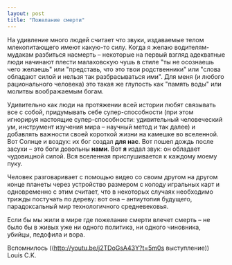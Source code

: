 ```yaml
---
layout: post
title: "Пожелание смерти"
---
```

На удивление много людей считает что звуки, издаваемые телом млекопитающего имеют какую-то силу. Когда я желаю водителям-мудакам разбиться насмерть – некоторые на первый взгляд адекватные люди начинают плести малаховскую чушь в стиле "ты не осознаешь чего желаешь" или "представь, что это твои родственники" или "слова обладают силой и нельзя так разбрасываться ими". Для меня (и любого рационального человека) это такая же глупость как "память воды" или молитвы воображаемым богам.

Удивительно как люди на протяжении всей истории любят связывать все с собой, придумывать себе супер-способности (при этом игнорируя настоящие супер-способности: удивительный человеческий ум, инструмент изучения мира – научный метод и так далее) и добавлять важности своей короткой жизни на камешке во вселенной. Вот Солнце и воздух: их бог создал **для нас**. Вот пошел дождь после засухи – это боги довольны **нами**. Вот **я** издал звук: он обладает чудовищной силой. Вся вселенная прислушивается к каждому моему пуку. 

Человек разговаривает с помощью видео со своим другом на другом конце планеты через устройство размером с колоду игральных карт и одновременно с этим считает, что в некоторых случаях необходимо трижды постучать по дереву: вот она – антиутопия будущего, парадоксальный мир технологичного средневековья.

Если бы мы жили в мире где пожелание смерти влечет смерть – не было бы в живых уже ни одного политика, ни одного чиновника, убийцы, педофила и вора. 

Вспомнилось ((http://youtu.be/j2TDoGsA43Y?t=5m0s выступление)) Louis C.K. 

